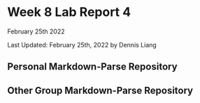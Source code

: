 # Week 8 Lab Report 4
February 25th 2022

Last Updated: February 25th, 2022 by Dennis Liang

## Personal Markdown-Parse Repository

## Other Group Markdown-Parse Repository



